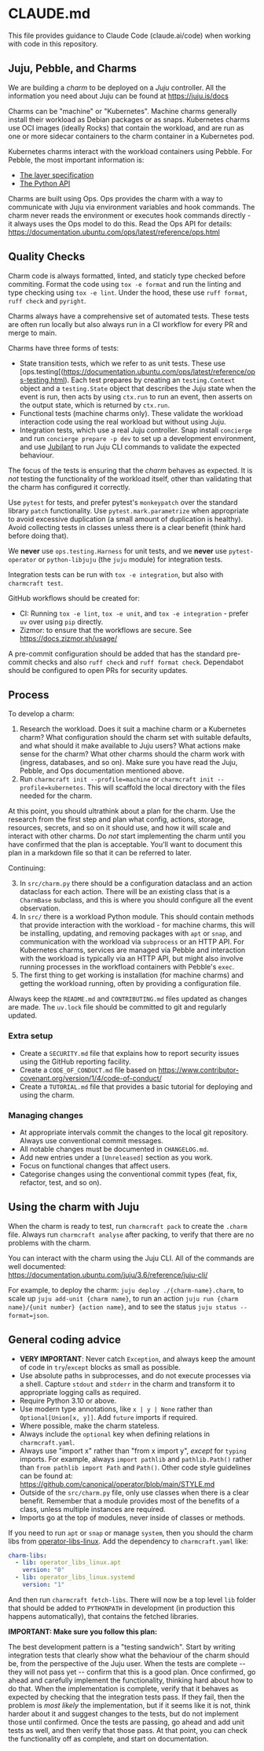 # CLAUDE.md

This file provides guidance to Claude Code (claude.ai/code) when working with code in this repository.

## Juju, Pebble, and Charms

We are building a *charm* to be deployed on a *Juju* controller. All the information you need about Juju can be found at https://juju.is/docs

Charms can be "machine" or "Kubernetes". Machine charms generally install their workload as Debian packages or as snaps. Kubernetes charms use OCI images (ideally Rocks) that contain the workload, and are run as one or more sidecar containers to the charm container in a Kubernetes pod.

Kubernetes charms interact with the workload containers using Pebble. For Pebble, the most important information is:

* [The layer specification](https://documentation.ubuntu.com/pebble/reference/layer-specification/)
* [The Python API](https://documentation.ubuntu.com/ops/latest/reference/pebble.html#ops-pebble)

Charms are built using Ops. Ops provides the charm with a way to communicate with Juju via environment variables and hook commands. The charm never reads the environment or executes hook commands directly - it always uses the Ops model to do this. Read the Ops API for details: https://documentation.ubuntu.com/ops/latest/reference/ops.html

## Quality Checks

Charm code is always formatted, linted, and staticly type checked before commiting. Format the code using `tox -e format` and run the linting and type checking using `tox -e lint`. Under the hood, these use `ruff format`, `ruff check` and `pyright`.

Charms always have a comprehensive set of automated tests. These tests are often run locally but also always run in a CI workflow for every PR and merge to main.

Charms have three forms of tests:

* State transition tests, which we refer to as unit tests. These use [ops.testing[(https://documentation.ubuntu.com/ops/latest/reference/ops-testing.html). Each test prepares by creating an `testing.Context` object and a `testing.State` object that describes the Juju state when the event is run, then acts by using `ctx.run` to run an event, then asserts on the output state, which is returned by `ctx.run`.
* Functional tests (machine charms only). These validate the workload interaction code using the real workload but without using Juju.
* Integration tests, which use a real Juju controller. Snap install `concierge` and run `concierge prepare -p dev` to set up a development environment, and use [Jubilant](https://documentation.ubuntu.com/jubilant/reference/jubilant/) to run Juju CLI commands to validate the expected behaviour.

The focus of the tests is ensuring that the *charm* behaves as expected. It is *not* testing the functionality of the workload itself, other than validating that the charm has configured it correctly.

Use `pytest` for tests, and prefer pytest's `monkeypatch` over the standard library `patch` functionality. Use `pytest.mark.parametrize` when appropriate to avoid excessive duplication (a small amount of duplication is healthy). Avoid collecting tests in classes unless there is a clear benefit (think hard before doing that).

We **never** use `ops.testing.Harness` for unit tests, and we **never** use `pytest-operator` or `python-libjuju` (the `juju` module) for integration tests.

Integration tests can be run with `tox -e integration`, but also with `charmcraft test`.

GitHub workflows should be created for:

* CI: Running `tox -e lint`, `tox -e unit`, and `tox -e integration` - prefer `uv` over using `pip` directly.
* Zizmor: to ensure that the workflows are secure. See https://docs.zizmor.sh/usage/

A pre-commit configuration should be added that has the standard pre-commit checks and also `ruff check` and `ruff format check`. Dependabot should be configured to open PRs for security updates.

## Process

To develop a charm:

1. Research the workload. Does it suit a machine charm or a Kubernetes charm? What configuration should the charm set with suitable defaults, and what should it make available to Juju users? What actions make sense for the charm? What other charms should the charm work with (ingress, databases, and so on). Make sure you have read the Juju, Pebble, and Ops documentation mentioned above.
2. Run `charmcraft init --profile=machine` or `charmcraft init --profile=kubernetes`. This will scaffold the local directory with the files needed for the charm.

At this point, you should ultrathink about a plan for the charm. Use the research from the first step and plan what config, actions, storage, resources, secrets, and so on it should use, and how it will scale and interact with other charms. Do *not* start implementing the charm until you have confirmed that the plan is acceptable. You'll want to document this plan in a markdown file so that it can be referred to later.

Continuing:

3. In `src/charm.py` there should be a configuration dataclass and an action dataclass for each action. There will be an existing class that is a `CharmBase` subclass, and this is where you should configure all the event observation.
4. In `src/` there is a workload Python module. This should contain methods that provide interaction with the workload - for machine charms, this will be installing, updating, and removing packages with `apt` or `snap`, and communication with the workload via `subprocess` or an HTTP API. For Kubernetes charms, services are managed via Pebble and interaction with the workload is typically via an HTTP API, but might also involve running processes in the workfload containers with Pebble's `exec`.
5. The first thing to get working is installation (for machine charms) and getting the workload running, often by providing a configuration file.

Always keep the `README.md` and `CONTRIBUTING.md` files updated as changes are made. The `uv.lock` file should be committed to git and regularly updated.

### Extra setup

* Create a `SECURITY.md` file that explains how to report security issues using the GitHub reporting facility.
* Create a `CODE_OF_CONDUCT.md` file based on https://www.contributor-covenant.org/version/1/4/code-of-conduct/
* Create a `TUTORIAL.md` file that provides a basic tutorial for deploying and using the charm.

### Managing changes

* At appropriate intervals commit the changes to the local git repository. Always use conventional commit messages.
* All notable changes must be documented in `CHANGELOG.md`.
* Add new entries under a `[Unreleased]` section as you work.
* Focus on functional changes that affect users.
* Categorise changes using the conventional commit types (feat, fix, refactor, test, and so on).

## Using the charm with Juju

When the charm is ready to test, run `charmcraft pack` to create the `.charm` file. Always run `charmcraft analyse` after packing, to verify that there are no problems with the charm.

You can interact with the charm using the Juju CLI. All of the commands are well documented: https://documentation.ubuntu.com/juju/3.6/reference/juju-cli/

For example, to deploy the charm: `juju deploy ./{charm-name}.charm`, to scale up `juju add-unit {charm name}`, to run an action `juju run {charm name}/{unit number} {action name}`, and to see the status `juju status --format=json`.

## General coding advice

* **VERY IMPORTANT**: Never catch `Exception`, and always keep the amount of code in `try`/`except` blocks as small as possible.
* Use absolute paths in subprocesses, and do not execute processes via a shell. Capture `stdout` and `stderr` in the charm and transform it to appropriate logging calls as required.
* Require Python 3.10 or above.
* Use modern type annotations, like `x | y | None` rather than `Optional[Union[x, y]]`. Add `future` imports if required.
* Where possible, make the charm stateless.
* Always include the ``optional`` key when defining relations in `charmcraft.yaml`.
* Always use "import x" rather than "from x import y", *except* for `typing` imports. For example, always `import pathlib` and `pathlib.Path()` rather than `from pathlib import Path` and `Path()`. Other code style guidelines can be found at: https://github.com/canonical/operator/blob/main/STYLE.md
* Outside of the `src/charm.py` file, only use classes when there is a clear benefit. Remember that a module provides most of the benefits of a class, unless multiple instances are required.
* Imports go at the top of modules, never inside of classes or methods.

If you need to run `apt` or `snap` or manage `system`, then you should the charm libs from [operator-libs-linux](https://github.com/canonical/operator-libs-linux/tree/main/lib/charms/operator_libs_linux). Add the dependency to `charmcraft.yaml` like:

```yaml
charm-libs:
  - lib: operator_libs_linux.apt
    version: "0"
  - lib: operator_libs_linux.systemd
    version: "1"
```

And then run `charmcraft fetch-libs`. There will now be a top level `lib` folder that should be added to `PYTHONPATH` in development (in production this happens automatically), that contains the fetched libraries.

**IMPORTANT: Make sure you follow this plan:**

The best development pattern is a "testing sandwich". Start by writing integration tests that clearly show what the behaviour of the charm should be, from the perspective of the Juju user. When the tests are complete -- they will not pass yet -- confirm that this is a good plan. Once confirmed, go ahead and carefully implement the functionality, thinking hard about how to do that. When the implementation is complete, verify that it behaves as expected by checking that the integration tests pass. If they fail, then the problem is *most likely* the implementation, but if it seems like it is not, think harder about it and suggest changes to the tests, but do not implement those until confirmed. Once the tests are passing, go ahead and add unit tests as well, and then verify that those pass. At that point, you can check the functionality off as complete, and start on documentation.
